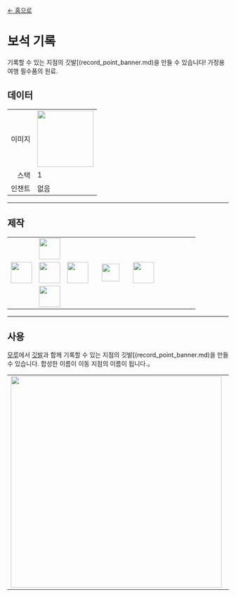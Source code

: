[← 홈으로](../)
# 보석 기록
기록할 수 있는 지점의 깃발[(record_point_banner.md)을 만들 수 있습니다!
가정용 여행 필수품의 원료.

## 데이터
<table>
    <tr><td align="end">이미지</td><td><img src="https://i.imgur.com/5IDgby3.png" width="128"/></td></tr>
    <tr><td align="end">스택</td><td>1</td></tr>
    <tr><td align="end">인챈트</td><td>없음</td></tr>
</table>

---

## 제작
<table>
    <tr><td></td><td><img src="https://i.imgur.com/wkLqvqi.png" width="48"/></td><td></td><td colspan="3"></td></tr>
    <tr><td><img src="https://i.imgur.com/wkLqvqi.png" width="48"/></td><td><img src="https://i.imgur.com/fWIUn4F.png" width="48"/></td><td><img src="https://i.imgur.com/wkLqvqi.png" width="48"/></td><td width="70" align="center"><img src="https://i.imgur.com/VE0KqIE.png" width="40"/></td><td><img src="https://i.imgur.com/5IDgby3.png" width="48"/></td><td width="70"></td></tr>
    <tr><td></td><td><img src="https://i.imgur.com/wkLqvqi.png" width="48"/></td><td></td><td colspan="3"></td></tr>
</table>

---

## 사용
[모루](https://minecraft.fandom.com/zh/wiki/鐵砧)에서 [깃발](https://minecraft.fandom.com/zh/wiki/旗幟)과 함께 기록할 수 있는 지점의 깃발[(record_point_banner.md)을 만들 수 있습니다.
합성한 이름이 이동 지점의 이름이 됩니다.。

<table>
    <tr><td><img src="https://i.imgur.com/Xq6yCL5.png" width="480"/></td><td><img src="https://i.imgur.com/YE5JOw8.png" width="480"/></td></tr>
</table>
